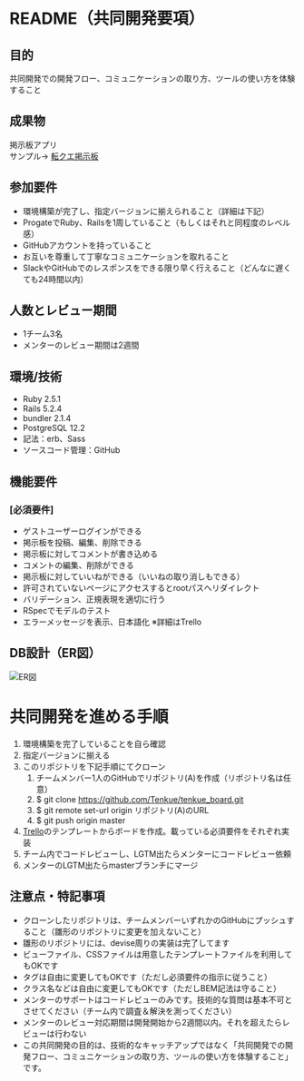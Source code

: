 # README（共同開発要項）

## 目的
共同開発での開発フロー、コミュニケーションの取り方、ツールの使い方を体験すること

## 成果物
掲示板アプリ  
サンプル→ [転クエ掲示板](https://tenkue-board.herokuapp.com/)

## 参加要件
- 環境構築が完了し、指定バージョンに揃えられること（詳細は下記）
- ProgateでRuby、Railsを1周していること（もしくはそれと同程度のレベル感）
- GitHubアカウントを持っていること
- お互いを尊重して丁寧なコミュニケーションを取れること
- SlackやGitHubでのレスポンスをできる限り早く行えること（どんなに遅くても24時間以内）

## 人数とレビュー期間
- 1チーム3名
- メンターのレビュー期間は2週間

## 環境/技術
- Ruby 2.5.1
- Rails 5.2.4
- bundler 2.1.4
- PostgreSQL 12.2
- 記法：erb、Sass
- ソースコード管理：GitHub

## 機能要件
### [必須要件]
- ゲストユーザーログインができる
- 掲示板を投稿、編集、削除できる
- 掲示板に対してコメントが書き込める
- コメントの編集、削除ができる
- 掲示板に対していいねができる（いいねの取り消しもできる）
- 許可されていないページにアクセスするとrootパスへリダイレクト
- バリデーション、正規表現を適切に行う
- RSpecでモデルのテスト
- エラーメッセージを表示、日本語化
※詳細はTrello

## DB設計（ER図）
![ER図](https://user-images.githubusercontent.com/61058448/90863771-98856780-e3ca-11ea-8ec0-2a2b766ffec4.png)

# 共同開発を進める手順
1. 環境構築を完了していることを自ら確認
1. 指定バージョンに揃える
1. このリポジトリを下記手順にてクローン
    1. チームメンバー1人のGitHubでリポジトリ(A)を作成（リポジトリ名は任意）
    1. $ git clone https://github.com/Tenkue/tenkue_board.git
    1. $ git remote set-url origin リポジトリ(A)のURL
    1. $ git push origin master
1. [Trello](https://trello.com/b/ZEmfa89s/%E8%BB%A2%E3%82%AF%E3%82%A8%E5%85%B1%E5%90%8C%E9%96%8B%E7%99%BAissues%EF%BC%88%E3%83%86%E3%83%B3%E3%83%97%E3%83%AC%E3%83%BC%E3%83%88%EF%BC%89/user18257938/recommend)のテンプレートからボードを作成。載っている必須要件をそれぞれ実装
1. チーム内でコードレビューし、LGTM出たらメンターにコードレビュー依頼
1. メンターのLGTM出たらmasterブランチにマージ

## 注意点・特記事項
- クローンしたリポジトリは、チームメンバーいずれかのGitHubにプッシュすること（雛形のリポジトリに変更を加えないこと）
- 雛形のリポジトリには、devise周りの実装は完了してます
- ビューファイル、CSSファイルは用意したテンプレートファイルを利用してもOKです
- タグは自由に変更してもOKです（ただし必須要件の指示に従うこと）
- クラス名などは自由に変更してもOKです（ただしBEM記法は守ること）
- メンターのサポートはコードレビューのみです。技術的な質問は基本不可とさせてください（チーム内で調査＆解決を測ってください）
- メンターのレビュー対応期間は開発開始から2週間以内。それを超えたらレビューは行わない
- この共同開発の目的は、技術的なキャッチアップではなく「共同開発での開発フロー、コミュニケーションの取り方、ツールの使い方を体験すること」です。
